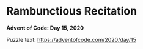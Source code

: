 # Rambunctious Recitation

**Advent of Code: Day 15, 2020**

Puzzle text: https://adventofcode.com/2020/day/15
